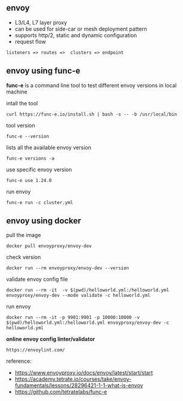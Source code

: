 ## envoy
*   L3/L4, L7 layer proxy
*   can be used for side-car or mesh deployment pattern
*   supports http/2, static and dynamic configuration
*   request flow
```
listeners => routes =>  clusters => endpoint
```

## envoy using func-e

**func-e** is a command line tool to test different envoy versions in local machine

intall the tool
```
curl https://func-e.io/install.sh | bash -s -- -b /usr/local/bin
```

tool version
```
func-e --version
```

lists all the available envoy version
```
func-e versions -a
```

use specific envoy version
```
func-e use 1.24.0
```

run envoy
```
func-e run -c cluster.yml
```




## envoy using docker


pull the image
```
docker pull envoyproxy/envoy-dev
```

check version
```
docker run --rm envoyproxy/envoy-dev --version 
```	

validate envoy config file
```
docker run --rm -it  -v $(pwd)/helloworld.yml:/helloworld.yml envoyproxy/envoy-dev --mode validate -c helloworld.yml 
```

run envoy
```
docker run --rm -it -p 9901:9901 -p 10000:10000 -v $(pwd)/helloworld.yml:/helloworld.yml envoyproxy/envoy-dev -c helloworld.yml 
```

**online envoy config linter/validator**
```
https://envoylint.com/
```

reference:
*   https://www.envoyproxy.io/docs/envoy/latest/start/start
*   https://academy.tetrate.io/courses/take/envoy-fundamentals/lessons/28296421-1-1-what-is-envoy
*   https://github.com/tetratelabs/func-e
